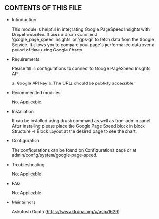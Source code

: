 CONTENTS OF THIS FILE
---------------------
   
 * Introduction
 
    This module is helpful in integrating Google PageSpeed Insights with Drupal websites.
    It uses a drush command 'google_page_speed:insights' or 'gps-gi' to fetch data from the Google Service.
    It allows you to compare your page's performance data over a period of time using Google Charts.
    
 * Requirements
    
    Please fill in configurations to connect to Google PageSpeed Insights API.
    
    a. Google API key
    b. The URLs should be publicly accessible.
    
 * Recommended modules
    
    Not Applicable.
    
 * Installation
 
    It can be installed using drush command as well as from admin panel.
    After installing please place the Google Page Speed block in block Structure -> Block Layout at the desired page to
    see the chart.
    
 * Configuration
    
    The configurations can be found on Configurations page or at admin/config/system/google-page-speed.
    
 * Troubleshooting
 
    Not Applicable
    
 * FAQ
    
    Not Applicable
    
 * Maintainers
    
    Ashutosh Gupta (https://www.drupal.org/u/ashu1629)
